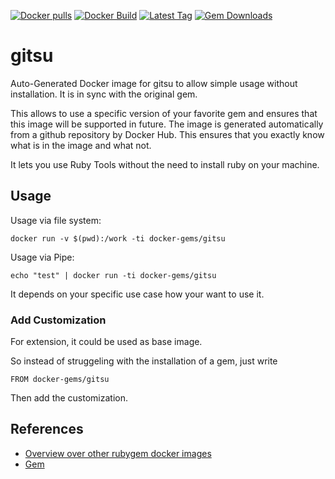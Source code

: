 [![Docker pulls](https://img.shields.io/docker/pulls/rubygem/gitsu.svg)](https://hub.docker.com/r/rubygem/gitsu/)
[![Docker Build](https://img.shields.io/docker/automated/rubygem/gitsu.svg)](https://hub.docker.com/r/rubygem/gitsu/)
[![Latest Tag](https://img.shields.io/github/tag/docker-rubygem/gitsu.svg)](https://hub.docker.com/r/rubygem/gitsu/)
[![Gem Downloads](https://img.shields.io/gem/dt/gitsu.svg)](https://rubygems.org/gems/gitsu/)
# gitsu

Auto-Generated Docker image for gitsu to allow simple usage without installation.
It is in sync with the original gem.

This allows to use a specific version of your favorite gem and ensures that this image will be supported in future.
The image is generated automatically from a github repository by Docker Hub.
This ensures that you exactly know what is in the image and what not.

It lets you use Ruby Tools without the need to install ruby on your machine.

## Usage

Usage via file system:

`docker run -v $(pwd):/work -ti docker-gems/gitsu`

Usage via Pipe:

`echo "test" | docker run -ti docker-gems/gitsu`

It depends on your specific use case how your want to use it.

### Add Customization

For extension, it could be used as base image.

So instead of struggeling with the installation of a gem, just write

`FROM docker-gems/gitsu`

Then add the customization.

## References

 - [Overview over other rubygem docker images](https://github.com/thinkbot/docker-rubygem)
 - [Gem](https://rubygems.org/gems/gitsu/)
